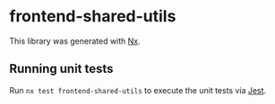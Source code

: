 # frontend-shared-utils

This library was generated with [Nx](https://nx.dev).


## Running unit tests

Run `nx test frontend-shared-utils` to execute the unit tests via [Jest](https://jestjs.io).


